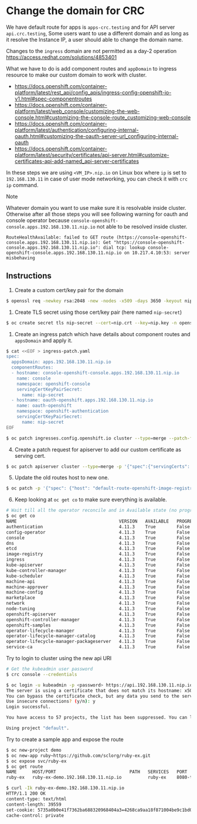 Change the domain for CRC
=========================


We have default route for apps is `apps-crc.testing` and for API server `api.crc.testing`, Some users want to use a different domain and as long as it resolve the Instance IP, a user should able to change the domain name.

Changes to the `ingress` domain are not permitted as a day-2 operation https://access.redhat.com/solutions/4853401 

What we have to do is add component routes and `appDomain` to ingress resource to make our custom domain to work with cluster.
  - https://docs.openshift.com/container-platform/latest/rest_api/config_apis/ingress-config-openshift-io-v1.html#spec-componentroutes
  - https://docs.openshift.com/container-platform/latest/web_console/customizing-the-web-console.html#customizing-the-console-route_customizing-web-console
  - https://docs.openshift.com/container-platform/latest/authentication/configuring-internal-oauth.html#customizing-the-oauth-server-url_configuring-internal-oauth
  - https://docs.openshift.com/container-platform/latest/security/certificates/api-server.html#customize-certificates-api-add-named_api-server-certificates

In these steps we are using `<VM_IP>.nip.io` on Linux box where `ip` is set to `192.168.130.11` in case of user mode networking, you can check it with `crc ip` command. 

> [!NOTE]
> Whatever domain you want to use make sure it is resolvable inside cluster. Otherwise after all those steps you will see following warning for oauth and console operator because `console-openshift-console.apps.192.168.130.11.nip.io` not able to be resolved inside cluster.

    RouteHealthAvailable: failed to GET route (https://console-openshift-console.apps.192.168.130.11.nip.io): Get "https://console-openshift-console.apps.192.168.130.11.nip.io": dial tcp: lookup console-openshift-console.apps.192.168.130.11.nip.io on 10.217.4.10:53: server misbehaving


## Instructions

1. Create a custom cert/key pair for the domain
```bash
$ openssl req -newkey rsa:2048 -new -nodes -x509 -days 3650 -keyout nip.key -out nip.crt -subj "/CN=192.168.130.11.nip.io" -addext "subjectAltName=DNS:apps.192.168.130.11.nip.io,DNS:*.apps.192.168.130.11.nip.io,DNS:api.192.168.130.11.nip.io"
```

1. Create TLS secret using those cert/key pair (here named `nip-secret`)
```bash
$ oc create secret tls nip-secret --cert=nip.crt --key=nip.key -n openshift-config
```

1. Create an ingress patch which have details about component routes and `appsDomain` and apply it.
```bash
$ cat <<EOF > ingress-patch.yaml
spec:
  appsDomain: apps.192.168.130.11.nip.io
  componentRoutes:
  - hostname: console-openshift-console.apps.192.168.130.11.nip.io
    name: console
    namespace: openshift-console
    servingCertKeyPairSecret:
      name: nip-secret
  - hostname: oauth-openshift.apps.192.168.130.11.nip.io
    name: oauth-openshift
    namespace: openshift-authentication
    servingCertKeyPairSecret:
      name: nip-secret
EOF

$ oc patch ingresses.config.openshift.io cluster --type=merge --patch-file=ingress-patch.yaml
```

4. Create a patch request for apiserver to add our custom certificate as serving cert.
```bash
$ oc patch apiserver cluster --type=merge -p '{"spec":{"servingCerts": {"namedCertificates":[{"names":["api.192.168.130.11.nip.io"],"servingCertificate": {"name": "nip-secret"}}]}}}'
```

5. Update the old routes host to new one.
```bash
$ oc patch -p '{"spec": {"host": "default-route-openshift-image-registry.192.168.130.11.nip.io"}}' route default-route -n openshift-image-registry --type=merge
```

6. Keep looking at `oc get co` to make sure everything is available.
```bash
# Wait till all the operator reconcile and in Available state (no progressing or degraded state)
$ oc get co
NAME                                       VERSION   AVAILABLE   PROGRESSING   DEGRADED   SINCE   MESSAGE
authentication                             4.11.3    True        False         False      73m     
config-operator                            4.11.3    True        False         False      5d19h   
console                                    4.11.3    True        False         False      73m     
dns                                        4.11.3    True        False         False      92m     
etcd                                       4.11.3    True        False         False      5d19h   
image-registry                             4.11.3    True        False         False      87m     
ingress                                    4.11.3    True        False         False      5d19h   
kube-apiserver                             4.11.3    True        False         False      5d19h   
kube-controller-manager                    4.11.3    True        False         False      5d19h   
kube-scheduler                             4.11.3    True        False         False      5d19h   
machine-api                                4.11.3    True        False         False      5d19h   
machine-approver                           4.11.3    True        False         False      5d19h   
machine-config                             4.11.3    True        False         False      5d19h   
marketplace                                4.11.3    True        False         False      5d19h   
network                                    4.11.3    True        False         False      5d19h   
node-tuning                                4.11.3    True        False         False      5d19h   
openshift-apiserver                        4.11.3    True        False         False      80m     
openshift-controller-manager               4.11.3    True        False         False      87m     
openshift-samples                          4.11.3    True        False         False      5d19h   
operator-lifecycle-manager                 4.11.3    True        False         False      5d19h   
operator-lifecycle-manager-catalog         4.11.3    True        False         False      5d19h   
operator-lifecycle-manager-packageserver   4.11.3    True        False         False      92m     
service-ca                                 4.11.3    True        False         False      5d19h   
```

Try to login to cluster using the new api URI
```bash
# Get the kubeadmin user password
$ crc console --credentials

$ oc login -u kubeadmin -p <password> https://api.192.168.130.11.nip.io:6443
The server is using a certificate that does not match its hostname: x509: certificate is valid for kubernetes, kubernetes.default, kubernetes.default.svc, kubernetes.default.svc.cluster.local, openshift, openshift.default, openshift.default.svc, openshift.default.svc.cluster.local, 172.25.0.1, not api.192.168.130.11.nip.io
You can bypass the certificate check, but any data you send to the server could be intercepted by others.
Use insecure connections? (y/n): y
Login successful.

You have access to 57 projects, the list has been suppressed. You can list all projects with 'oc projects'

Using project "default".
```

Try to create a sample app and expose the route
```bash
$ oc new-project demo
$ oc new-app ruby~https://github.com/sclorg/ruby-ex.git
$ oc expose svc/ruby-ex
$ oc get route
NAME      HOST/PORT                            PATH   SERVICES   PORT       TERMINATION   WILDCARD
ruby-ex   ruby-ex-demo.192.168.130.11.nip.io          ruby-ex    8080-tcp                 None

$ curl -Ik ruby-ex-demo.192.168.130.11.nip.io
HTTP/1.1 200 OK
content-type: text/html
content-length: 39559
set-cookie: 5735a0b0e41f7362ba688320968404a3=4268ca9aa18f871004be9c1bd0112787; path=/; HttpOnly
cache-control: private

```